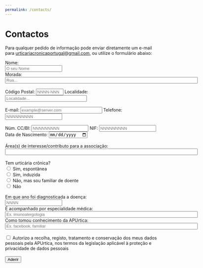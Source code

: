 ```yaml
---
permalink: /contacts/
---
```


# Contactos

Para qualquer pedido de informação pode enviar diretamente um e-mail para <a href="mailto:urticariacronicaportugal@gmail.com">urticariacronicaportugal@gmail.com</a>, ou utilize o formulário abaixo:


<form
  action="https://asofiafonso.github.io/apurtica/assets/formmail.php"
  method="POST"
>
<input type="hidden" name="env_report" value="REMOTE_HOST,REMOTE_ADDR,HTTP_USER_AGENT,AUTH_TYPE,REMOTE_USER" />
<input type="hidden" name="recipients" value="urticariacronicaportugal@gmail.com" />
<input type="hidden" name="required" value="ContactEmail:O seu e-mail,ContactName:O seu nome "/>
<input type="hidden" name="subject" value="Contacto Formulario" />
<input type="hidden" name="derive_fields" value="email=ContactEmail,realname=ContactName" />
<label class="required">
    Nome:
<br>
    <input type=”text” size=”19″ name=”ContactName” placeholder="O seu Nome">
  </label>
<br>
 <label class="required">
    Morada:
<br>
    <input type="text" name="morada" size="75" placeholder="Rua..." required>
</label>
<br>
<br>
 <label class="required">
    Código Postal:
    <input type="text" name="postal" size="8" placeholder="NNNN-NNN" required>
</label>
 <label class="required">
    Localidade:
    <input type="text" name="city" size="30" placeholder="Localidade..." required>
</label>
<br>
<br>
<label class="required">
    E-mail:
    <input type="email" name="_replyto" size="30" placeholder="example@server.com" required>
  </label>
<label class="required">
    Telefone:
    <input type="number" name="phone" size="12" placeholder="NNNNNNNNN" required>
  </label>
<br>
<br>
 <label class="required">
    Núm. CC/BI:
    <input type="number" name="cc_id" size="10" placeholder="NNNNNNNNN" required>
</label>
 <label class="required">
    NIF:
    <input type="number" name="cc_id" size="10" placeholder="NNNNNNNNN" required>
</label>
 <label class="required">
    Data de Nascimento:
    <input type="date" name="cc_id" size="10" required>
</label>
<br>
<br>
 <label>
    Área(s) de interesse/contributo para a associação:
<br>
    <input type="text" name="contrib" size="75" placeholder="">
</label>
<br>
<br>
   <label class="required">Tem urticária crônica?</label>
<br>
      <input type="radio" id="yes_spt" name="disease" value="yes_sp" required>
      <label for="yes_spt">Sim, espontânea</label><br>
      <input type="radio" id="yes_ind" name="disease" value="yes_ind">
      <label for="yes_ind">Sim, induzida</label><br>
      <input type="radio" id="no_fam" name="disease" value="no_fam">
      <label for="no_fam">Não, mas sou familiar de doente</label><br>
      <input type="radio" id="no" name="disease" value="no">
      <label for="no">Não</label><br>
<br>
 <label>
    Em que ano foi diagnosticada a doença:
<br>
    <input type="number" name="year" size="75" placeholder="NNNN">
</label>
<br>
 <label>
    É acompanhado por especialidade médica:
<br>
    <input type="text" name="med_speciality" size="75" placeholder="Ex. imunoalergologia">
</label>
<br>
 <label>
    Como tomou conhecimento da APUrtica:
<br>
    <input type="text" name="know_how" size="75" placeholder="Ex. facebook, familiar">
</label>
<br>
<br>
<input type="checkbox" id="authorization" name="auth" value="authorization" required>
<label for="authorization"> Autorizo a recolha, registo, tratamento e conservação dos meus dados pessoais pela APUrtica, nos termos da legislação aplicável à proteção e privacidade de dados pessoais</label><br>
<br>
  <button type="submit">Aderir</button>
</form>


<!-- <form method="post" action=”https://formspree.io/f/xjvjlvdk”  name="ContactForm">
<input type="hidden" name="env_report" value="REMOTE_HOST,REMOTE_ADDR,HTTP_USER_AGENT,AUTH_TYPE,REMOTE_USER" />
<input type="hidden" name="recipients" value="urticariacronicaportugal@gmail.com" />
<input type="hidden" name="required" value="ContactEmail:O seu e-mail,”ContactName”:O seu nome "/>
<input type="hidden" name="subject" value="Contacto Formulario" />
<input type="hidden" name="derive_fields" value="email=ContactEmail,realname=”ContactName”" />
<div class="form-column">
    Nome: 
    <input type=”text” size=”19″ name=”ContactName” placeholder="O seu Nome">
    <br>
    <br>
    E-mail: 
    <input type=”text” size=”19″ name="ContactEmail" placeholder="O seu e-mail">
    <br>
    <br>
    Assunto: 
    <input type=”text” size=”19″ name="MessageTitle" placeholder="O assunto">
</div>
<div class="form-column">
    Message:
    <br> 
    <textarea name="Message" rows=”30″ cols=”20″ placeholder="A sua mensagem">
    </textarea>
</div>
<div class="g-recaptcha" data-sitekey="6LfrFZ8cAAAAAP9SaqZdAfFMNQVw_U02hRabQYrf"></div>
<button type="submit">Enviar</button>
</form> -->


<!--js-->
<script src='https://www.google.com/recaptcha/api.js'></script>
